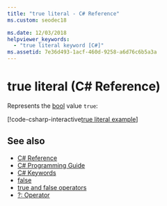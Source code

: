 ```yaml
---
title: "true literal - C# Reference"
ms.custom: seodec18

ms.date: 12/03/2018
helpviewer_keywords: 
  - "true literal keyword [C#]"
ms.assetid: 7e36d493-1acf-460d-9258-a6d76c6b5a3a
---
```

# true literal (C# Reference)

Represents the [bool](bool.md) value `true`:

[!code-csharp-interactive[true literal example](~/samples/snippets/csharp/keywords/TrueFalseLiteralsExamples.cs#TrueLiteral)]

## See also

- [C# Reference](../index.md)
- [C# Programming Guide](../../programming-guide/index.md)
- [C# Keywords](index.md)
- [false](false.md)
- [true and false operators](true-false-operators.md)
- [?: Operator](../operators/conditional-operator.md)
